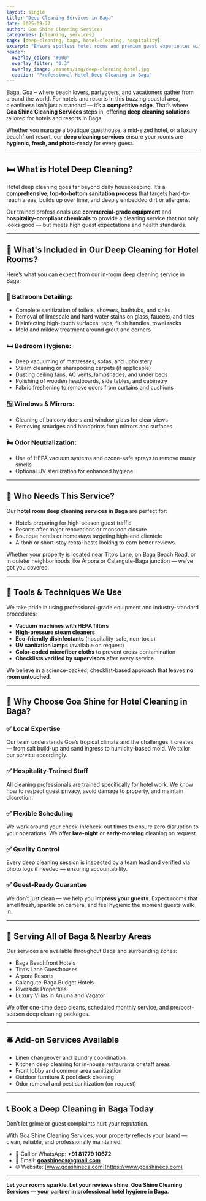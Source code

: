 ```yaml
---
layout: single
title: "Deep Cleaning Services in Baga"
date: 2025-09-27
author: Goa Shine Cleaning Services
categories: [cleaning, services]
tags: [deep-cleaning, baga, hotel-cleaning, hospitality]
excerpt: "Ensure spotless hotel rooms and premium guest experiences with Goa Shine’s deep cleaning services in Baga."
header:
  overlay_color: "#000"
  overlay_filter: "0.3"
  overlay_image: /assets/img/deep-cleaning-hotel.jpg
  caption: "Professional Hotel Deep Cleaning in Baga"
---
```


Baga, Goa – where beach lovers, partygoers, and vacationers gather from around the world. For hotels and resorts in this buzzing coastal area, cleanliness isn't just a standard — it’s a **competitive edge**. That’s where **Goa Shine Cleaning Services** steps in, offering **deep cleaning solutions** tailored for hotels and resorts in Baga.

Whether you manage a boutique guesthouse, a mid-sized hotel, or a luxury beachfront resort, our **deep cleaning services** ensure your rooms are **hygienic, fresh, and photo-ready** for every guest.

---

## 🛏️ What is Hotel Deep Cleaning?

Hotel deep cleaning goes far beyond daily housekeeping. It’s a **comprehensive, top-to-bottom sanitation process** that targets hard-to-reach areas, builds up over time, and deeply embedded dirt or allergens.

Our trained professionals use **commercial-grade equipment** and **hospitality-compliant chemicals** to provide a cleaning service that not only looks good — but meets high guest expectations and health standards.

---

## 🧼 What's Included in Our Deep Cleaning for Hotel Rooms?

Here’s what you can expect from our in-room deep cleaning service in Baga:

### 🛁 Bathroom Detailing:
- Complete sanitization of toilets, showers, bathtubs, and sinks
- Removal of limescale and hard water stains on glass, faucets, and tiles
- Disinfecting high-touch surfaces: taps, flush handles, towel racks
- Mold and mildew treatment around grout and corners

### 🛏 Bedroom Hygiene:
- Deep vacuuming of mattresses, sofas, and upholstery
- Steam cleaning or shampooing carpets (if applicable)
- Dusting ceiling fans, AC vents, lampshades, and under beds
- Polishing of wooden headboards, side tables, and cabinetry
- Fabric freshening to remove odors from curtains and cushions

### 🪟 Windows & Mirrors:
- Cleaning of balcony doors and window glass for clear views
- Removing smudges and handprints from mirrors and surfaces

### 🌬️ Odor Neutralization:
- Use of HEPA vacuum systems and ozone-safe sprays to remove musty smells
- Optional UV sterilization for enhanced hygiene

---

## 🧳 Who Needs This Service?

Our **hotel room deep cleaning services in Baga** are perfect for:

- Hotels preparing for high-season guest traffic
- Resorts after major renovations or monsoon closure
- Boutique hotels or homestays targeting high-end clientele
- Airbnb or short-stay rental hosts looking to earn better reviews

Whether your property is located near Tito’s Lane, on Baga Beach Road, or in quieter neighborhoods like Arpora or Calangute-Baga junction — we’ve got you covered.

---

## 🧪 Tools & Techniques We Use

We take pride in using professional-grade equipment and industry-standard procedures:

- **Vacuum machines with HEPA filters**  
- **High-pressure steam cleaners**  
- **Eco-friendly disinfectants** (hospitality-safe, non-toxic)  
- **UV sanitation lamps** (available on request)  
- **Color-coded microfiber cloths** to prevent cross-contamination  
- **Checklists verified by supervisors** after every service

We believe in a science-backed, checklist-based approach that leaves **no room untouched**.

---

## 🚀 Why Choose Goa Shine for Hotel Cleaning in Baga?

### ✅ Local Expertise
Our team understands Goa’s tropical climate and the challenges it creates — from salt build-up and sand ingress to humidity-based mold. We tailor our service accordingly.

### ✅ Hospitality-Trained Staff
All cleaning professionals are trained specifically for hotel work. We know how to respect guest privacy, avoid damage to property, and maintain discretion.

### ✅ Flexible Scheduling
We work around your check-in/check-out times to ensure zero disruption to your operations. We offer **late-night** or **early-morning** cleaning on request.

### ✅ Quality Control
Every deep cleaning session is inspected by a team lead and verified via photo logs if needed — ensuring accountability.

### ✅ Guest-Ready Guarantee
We don’t just clean — we help you **impress your guests**. Expect rooms that smell fresh, sparkle on camera, and feel hygienic the moment guests walk in.

---

## 📍 Serving All of Baga & Nearby Areas

Our services are available throughout Baga and surrounding zones:

- Baga Beachfront Hotels
- Tito’s Lane Guesthouses
- Arpora Resorts
- Calangute-Baga Budget Hotels
- Riverside Properties
- Luxury Villas in Anjuna and Vagator

We offer one-time deep cleans, scheduled monthly service, and pre/post-season deep cleaning packages.

---

## 🛎️ Add-on Services Available

- Linen changeover and laundry coordination  
- Kitchen deep cleaning for in-house restaurants or staff areas  
- Front lobby and common area sanitization  
- Outdoor furniture & pool deck cleaning  
- Odor removal and pest sanitization (on request)

---

## 📞 Book a Deep Cleaning in Baga Today

Don’t let grime or guest complaints hurt your reputation.

With Goa Shine Cleaning Services, your property reflects your brand — clean, reliable, and professionally maintained.

- 📱 Call or WhatsApp: **+91 81779 10672**  
- 📧 Email: **goashinecs@gmail.com**  
- 🌐 Website: [www.goashinecs.com](https://www.goashinecs.com)

---

**Let your rooms sparkle. Let your reviews shine. Goa Shine Cleaning Services — your partner in professional hotel hygiene in Baga.**
